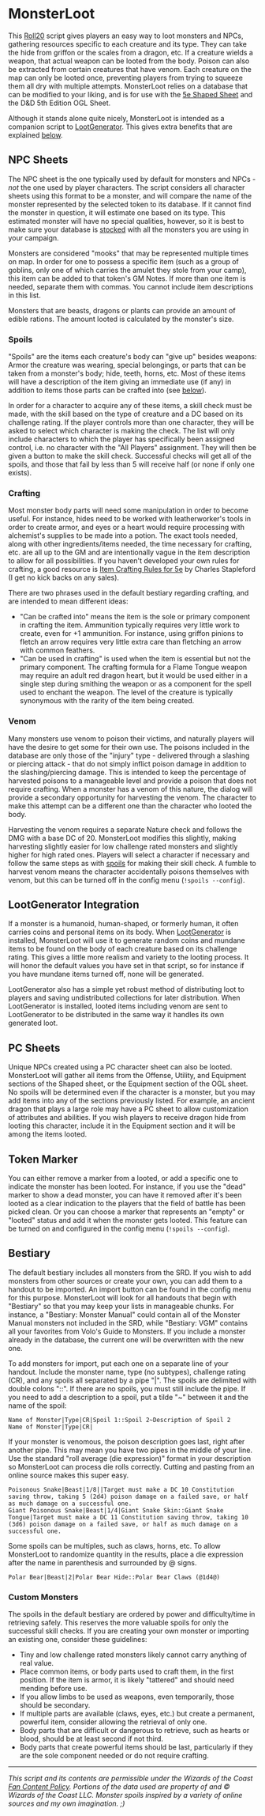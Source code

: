 # MonsterLoot
This [Roll20](http://roll20.net/) script gives players an easy way to loot monsters and NPCs, gathering resources specific to each creature and its type. They can take the hide from griffon or the scales from a dragon, etc. If a creature wields a weapon, that actual weapon can be looted from the body. Poison can also be extracted from certain creatures that have venom. Each creature on the map can only be looted once, preventing players from trying to squeeze them all dry with multiple attempts. MonsterLoot relies on a database that can be modified to your liking, and is for use with the [5e Shaped Sheet](http://github.com/mlenser/roll20-character-sheets/tree/master/5eShaped) and the D&D 5th Edition OGL Sheet.

Although it stands alone quite nicely, MonsterLoot is intended as a companion script to [LootGenerator](https://github.com/blawson69/LootGenerator). This gives extra benefits that are explained [below](#lootgenerator-integration).

## NPC Sheets
The NPC sheet is the one typically used by default for monsters and NPCs - _not_ the one used by player characters. The script considers all character sheets using this format to be a monster, and will compare the name of the monster represented by the selected token to its database. If it cannot find the monster in question, it will estimate one based on its type. This estimated monster will have no special qualities, however, so it is best to make sure your database is [stocked](#bestiary) with all the monsters you are using in your campaign.

Monsters are considered "mooks" that may be represented multiple times on map. In order for one to possess a specific item (such as a group of goblins, only one of which carries the amulet they stole from your camp), this item can be added to that token's GM Notes. If more than one item is needed, separate them with commas. You cannot include item descriptions in this list.

Monsters that are beasts, dragons or plants can provide an amount of edible rations. The amount looted is calculated by the monster's size.

### Spoils
"Spoils" are the items each creature's body can "give up" besides weapons: Armor the creature was wearing, special belongings, or parts that can be taken from a monster's body; hide, teeth, horns, etc. Most of these items will have a description of the item giving an immediate use (if any) in addition to items those parts can be crafted into (see [below](#crafting)).

In order for a character to acquire any of these items, a skill check must be made, with the skill based on the type of creature and a DC based on its challenge rating. If the player controls more than one character, they will be asked to select which character is making the check. The list will only include characters to which the player has specifically been assigned control, i.e. no character with the "All Players" assignment. They will then be given a button to make the skill check. Successful checks will get all of the spoils, and those that fail by less than 5 will receive half (or none if only one exists).

### Crafting
Most monster body parts will need some manipulation in order to become useful. For instance, hides need to be worked with leatherworker's tools in order to create armor, and eyes or a heart would require processing with alchemist's supplies to be made into a potion. The exact tools needed, along with other ingredients/items needed, the time necessary for crafting, etc. are all up to the GM and are intentionally vague in the item description to allow for all possibilities. If you haven't developed your own rules for crafting, a good resource is [Item Crafting Rules for 5e](https://www.dmsguild.com/product/210083/Item-Crafting-Rules-for-5e) by Charles Stapleford (I get no kick backs on any sales).

There are two phrases used in the default bestiary regarding crafting, and are intended to mean different ideas:
- "Can be crafted into" means the item is the sole or primary component in crafting the item. Ammunition typically requires very little work to create, even for +1 ammunition. For instance, using griffon pinions to fletch an arrow requires very little extra care than fletching an arrow with common feathers.
- "Can be used in crafting" is used when the item is essential but not the primary component. The crafting formula for a Flame Tongue weapon may require an adult red dragon heart, but it would be used either in a single step during smithing the weapon or as a component for the spell used to enchant the weapon. The level of the creature is typically synonymous with the rarity of the item being created.

### Venom
Many monsters use venom to poison their victims, and naturally players will have the desire to get some for their own use. The poisons included in the database are only those of the "injury" type - delivered through a slashing or piercing attack - that do not simply inflict poison damage in addition to the slashing/piercing damage. This is intended to keep the percentage of harvested poisons to a manageable level and provide a poison that does not require crafting. When a monster has a venom of this nature, the dialog will provide a secondary opportunity for harvesting the venom. The character to make this attempt can be a different one than the character who looted the body.

Harvesting the venom requires a separate Nature check and follows the DMG with a base DC of 20. MonsterLoot modifies this slightly, making harvesting slightly easier for low challenge rated monsters and slightly higher for high rated ones. Players will select a character if necessary and follow the same steps as with [spoils](#spoils) for making their skill check. A fumble to harvest venom means the character accidentally poisons themselves with venom, but this can be turned off in the config menu (`!spoils --config`).

## LootGenerator Integration
If a monster is a humanoid, human-shaped, or formerly human, it often carries coins and personal items on its body. When [LootGenerator](https://github.com/blawson69/LootGenerator) is installed, MonsterLoot will use it to generate random coins and mundane items to be found on the body of each creature based on its challenge rating. This gives a little more realism and variety to the looting process. It will honor the default values you have set in that script, so for instance if you have mundane items turned off, none will be generated.

LootGenerator also has a simple yet robust method of distributing loot to players and saving undistributed collections for later distribution. When LootGenerator is installed, looted items including venom are sent to LootGenerator to be distributed in the same way it handles its own generated loot.

## PC Sheets
Unique NPCs created using a PC character sheet can also be looted. MonsterLoot will gather all items from the Offense, Utility, and Equipment sections of the Shaped sheet, or the Equipment section of the OGL sheet. No spoils will be determined even if the character is a monster, but you may add items into any of the sections previously listed. For example, an ancient dragon that plays a large role may have a PC sheet to allow customization of attributes and abilities. If you wish players to receive dragon hide from looting this character, include it in the Equipment section and it will be among the items looted.

## Token Marker
You can either remove a marker from a looted, or add a specific one to indicate the monster has been looted. For instance, if you use the "dead" marker to show a dead monster, you can have it removed after it's been looted as a clear indication to the players that the field of battle has been picked clean. Or you can choose a marker that represents an "empty" or "looted" status and add it when the monster gets looted. This feature can be turned on and configured in the config menu (`!spoils --config`).

## Bestiary
The default bestiary includes all monsters from the SRD. If you wish to add monsters from other sources or create your own, you can add them to a handout to be imported. An import button can be found in the config menu for this purpose. MonsterLoot will look for all handouts that begin with "Bestiary" so that you may keep your lists in manageable chunks. For instance, a "Bestiary: Monster Manual" could contain all of the Monster Manual monsters not included in the SRD, while "Bestiary: VGM" contains all your favorites from Volo's Guide to Monsters. If you include a monster already in the database, the current one will be overwritten with the new one.

To add monsters for import, put each one on a separate line of your handout. Include the monster name, type (no subtypes), challenge rating (CR), and any spoils all separated by a pipe "|". The spoils are delimited with double colons "::". If there are no spoils, you must still include the pipe. If you need to add a description to a spoil, put a tilde "~" between it and the name of the spoil:

~~~
Name of Monster|Type|CR|Spoil 1::Spoil 2~Description of Spoil 2
Name of Monster|Type|CR|
~~~
If your monster is venomous, the poison description goes last, right after another pipe. This may mean you have two pipes in the middle of your line. Use the standard "roll average (die expression)" format in your description so MonsterLoot can process die rolls correctly. Cutting and pasting from an online source makes this super easy.
~~~
Poisonous Snake|Beast|1/8||Target must make a DC 10 Constitution saving throw, taking 5 (2d4) poison damage on a failed save, or half as much damage on a successful one.
Giant Poisonous Snake|Beast|1/4|Giant Snake Skin::Giant Snake Tongue|Target must make a DC 11 Constitution saving throw, taking 10 (3d6) poison damage on a failed save, or half as much damage on a successful one.
~~~
Some spoils can be multiples, such as claws, horns, etc. To allow MonsterLoot to randomize quantity in the results, place a die expression after the name in parenthesis and surrounded by @ signs.
~~~
Polar Bear|Beast|2|Polar Bear Hide::Polar Bear Claws (@1d4@)
~~~
### Custom Monsters
The spoils in the default bestiary are ordered by power and difficulty/time in retrieving safely. This reserves the more valuable spoils for only the successful skill checks. If you are creating your own monster or importing an existing one, consider these guidelines:
- Tiny and low challenge rated monsters likely cannot carry anything of real value.
- Place common items, or body parts used to craft them, in the first position. If the item is armor, it is likely "tattered" and should need mending before use.
- If you allow limbs to be used as weapons, even temporarily, those should be secondary.
- If multiple parts are available (claws, eyes, etc.) but create a permanent, powerful item, consider allowing the retrieval of only one.
- Body parts that are difficult or dangerous to retrieve, such as hearts or blood, should be at least second if not third.
- Body parts that create powerful items should be last, particularly if they are the sole component needed or do not require crafting.
---
_This script and its contents are permissible under the Wizards of the Coast [Fan Content Policy](https://company.wizards.com/fancontentpolicy). Portions of the data used are property of and © Wizards of the Coast LLC.
Monster spoils inspired by a variety of online sources and my own imagination. ;)_
